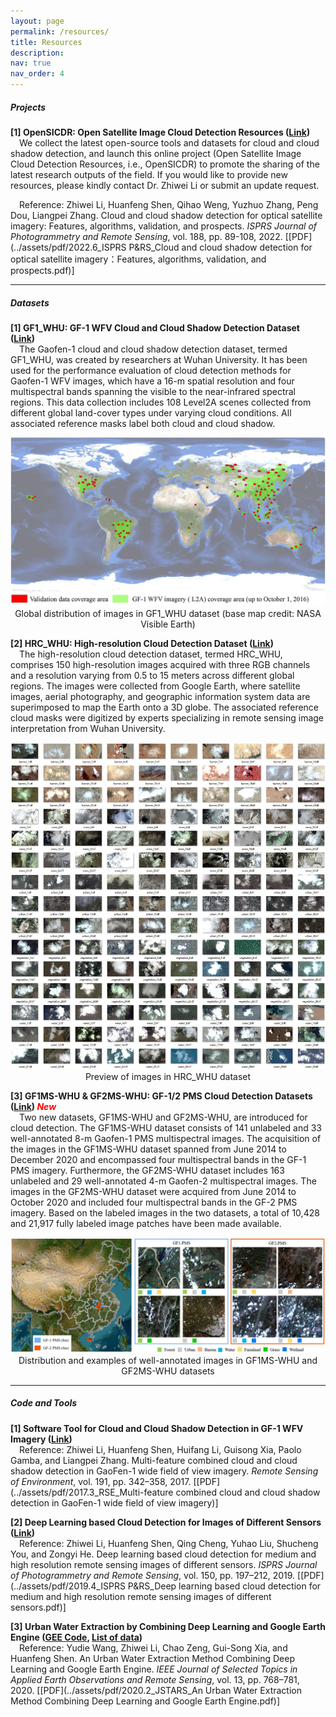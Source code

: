 ```yaml
---
layout: page
permalink: /resources/
title: Resources
description: 
nav: true
nav_order: 4
---
```


##### **Projects**  

**[1] OpenSICDR: Open Satellite Image Cloud Detection Resources ([Link](https://github.com/dr-lizhiwei/OpenSICDR/))**  
&emsp;We collect the latest open-source tools and datasets for cloud and cloud shadow detection, and launch this online project (Open Satellite Image Cloud Detection Resources, i.e., OpenSICDR) to promote the sharing of the latest research outputs of the field. If you would like to provide new resources, please kindly contact Dr. Zhiwei Li or submit an update request. 

&emsp;Reference: Zhiwei Li, Huanfeng Shen, Qihao Weng, Yuzhuo Zhang, Peng Dou, Liangpei Zhang. Cloud and cloud shadow detection for optical satellite imagery: Features, algorithms, validation, and prospects. *ISPRS Journal of Photogrammetry and Remote Sensing*, vol. 188, pp. 89-108, 2022. [[PDF](../assets/pdf/2022.6_ISPRS P&RS_Cloud and cloud shadow detection for optical satellite imagery：Features, algorithms, validation, and prospects.pdf)]  

------



##### **Datasets**  

**[1] GF1_WHU: GF-1 WFV Cloud and Cloud Shadow Detection Dataset ([Link](https://github.com/dr-lizhiwei/GF1_WHU/))**  
&emsp;The Gaofen-1 cloud and cloud shadow detection dataset, termed GF1_WHU, was created by researchers at Wuhan University. It has been used for the performance evaluation of cloud detection methods for Gaofen-1 WFV images, which have a 16-m spatial resolution and four multispectral bands spanning the visible to the near-infrared spectral regions. This data collection includes 108 Level2A scenes collected from different global land-cover types under varying cloud conditions. All associated reference masks label both cloud and cloud shadow. 

<div align=center><img src="../assets/img/open_resources/GF1_WHU.jpg" alt="GF1_WHU" width="600"/></div>

<center>Global distribution of images in GF1_WHU dataset (base map credit: NASA Visible Earth)</center>  

**[2] HRC_WHU: High-resolution Cloud Detection Dataset ([Link](https://github.com/dr-lizhiwei/HRC_WHU))**  
&emsp;The high-resolution cloud detection dataset, termed HRC_WHU, comprises 150 high-resolution images acquired with three RGB channels and a resolution varying from 0.5 to 15 meters across different global regions. The images were collected from Google Earth, where satellite images, aerial photography, and geographic information system data are superimposed to map the Earth onto a 3D globe. The associated reference cloud masks were digitized by experts specializing in remote sensing image interpretation from Wuhan University.

<div align=center><img src="../assets/img/open_resources/HRC_WHU.jpg" alt="HRC_WHU" width="600"/></div>

<center>Preview of images in HRC_WHU dataset</center>

**[3] GF1MS-WHU & GF2MS-WHU: GF-1/2 PMS Cloud Detection Datasets ([Link](https://github.com/whu-ZSC/GF1-GF2MS-WHU/)) <font color=red><i>New</i></font>**  
&emsp;Two new datasets, GF1MS-WHU and GF2MS-WHU, are introduced for cloud detection. The GF1MS-WHU dataset consists of 141 unlabeled and 33 well-annotated 8-m Gaofen-1 PMS multispectral images. The acquisition of the images in the GF1MS-WHU dataset spanned from June 2014 to December 2020 and encompassed four multispectral bands in the GF-1 PMS imagery. Furthermore, the GF2MS-WHU dataset includes 163 unlabeled and 29 well-annotated 4-m Gaofen-2 multispectral images. The images in the GF2MS-WHU dataset were acquired from June 2014 to October 2020 and included four multispectral bands in the GF-2 PMS imagery. Based on the labeled images in the two datasets, a total of 10,428 and 21,917 fully labeled image patches have been made available.

<div align=center><img src="../assets/img/open_resources/GF1MS_GF2MS_WHU.jpg" alt="GF1_WHU" width="700"/></div>

<center>Distribution and examples of well-annotated images in GF1MS-WHU and GF2MS-WHU datasets</center>  

------



##### **Code and Tools**

**[1] Software Tool for Cloud and Cloud Shadow Detection in GF-1 WFV Imagery ([Link](http://sendimage.whu.edu.cn/en/mfc/))**  
&emsp;Reference: Zhiwei Li, Huanfeng Shen, Huifang Li, Guisong Xia, Paolo Gamba, and Liangpei Zhang. Multi-feature combined cloud and cloud shadow detection in GaoFen-1 wide field of view imagery. *Remote Sensing of Environment*, vol. 191, pp. 342–358, 2017. [[PDF](../assets/pdf/2017.3_RSE_Multi-feature combined cloud and cloud shadow detection in GaoFen-1 wide field of view imagery)]  

**[2] Deep Learning based Cloud Detection for Images of Different Sensors ([Link](http://sendimage.whu.edu.cn/en/mscff/))**  
&emsp;Reference: Zhiwei Li, Huanfeng Shen, Qing Cheng, Yuhao Liu, Shucheng You, and Zongyi He. Deep learning based cloud detection for medium and high resolution remote sensing images of different sensors. *ISPRS Journal of Photogrammetry and Remote Sensing*, vol. 150, pp. 197–212, 2019. [[PDF](../assets/pdf/2019.4_ISPRS P&RS_Deep learning based cloud detection for medium and high resolution remote sensing images of different sensors.pdf)]  

**[3] Urban Water Extraction by Combining Deep Learning and Google Earth Engine ([GEE Code](https://code.earthengine.google.com/8bec5b26cc38bc4b812aa7b95a3ab8d6), [List of data](http://sendimage.whu.edu.cn/en/wp-content/uploads/2020/01/List_of_data.txt))**  
&emsp;Reference: Yudie Wang, Zhiwei Li, Chao Zeng, Gui-Song Xia, and Huanfeng Shen. An Urban Water Extraction Method Combining Deep Learning and Google Earth Engine. *IEEE Journal of Selected Topics in Applied Earth Observations and Remote Sensing*, vol. 13, pp. 768–781, 2020. [[PDF](../assets/pdf/2020.2_JSTARS_An Urban Water Extraction Method Combining Deep Learning and Google Earth Engine.pdf)]  